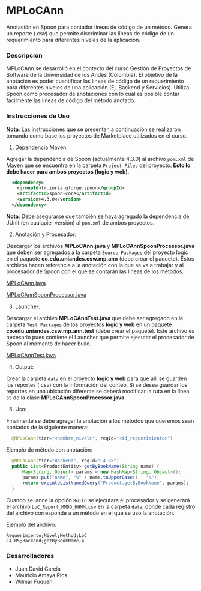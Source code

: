 # MPLoCAnn
Anotación en Spoon para contador líneas de código de un método. Genera un reporte (.csv) que permite discriminar las líneas de código de un requerimiento para diferentes niveles de la aplicación.

### Descripción
MPLoCAnn se desarrolló en el contexto del curso Gestión de Proyectos de Software de la Universidad de los Andes (Colombia). El objetivo de la anotación es poder cuantificar las líneas de código de un requerimiento para diferentes niveles de una aplicación (Ej. Backend y Servicios). Utiliza Spoon como procesador de anotaciones con lo cual es posible contar fácilmente las líneas de código del método anotado.

### Instrucciones de Uso
**Nota**: Las instrucciones que se presentan a continuación se realizaron tomando como base los proyectos de Marketplace utilizados en el curso.

1. Dependencia Maven:

  Agregar la dependencia de Spoon (actualmente 4.3.0) al archivo `pom.xml` de Maven que se encuentra en la carpeta `Project Files` del proyecto. **Esto lo debe hacer para ambos proyectos (logic y web)**.

  ```xml
    <dependency>
      <groupId>fr.inria.gforge.spoon</groupId>
      <artifactId>spoon-core</artifactId>
      <version>4.3.0</version>
    </dependency> 
  ```
  **Nota**: Debe asegurarse que también se haya agregado la dependencia de JUnit (en cualquier versión) al `pom.xml` de ambos proyectos.

2. Anotación y Procesador:

  Descargar los archivos <b>MPLoCAnn.java</b> y <b>MPLoCAnnSpoonProcessor.java</b> que deben ser agregados a la carpeta `Source Packages` del proyecto logic en el paquete <b>co.edu.uniandes.csw.mp.ann</b> (debe crear el paquete). Estos archivos hacen referencia a la anotación con la que se va a trabajar y al procesador de Spoon con el que se contarán las lineas de los métodos.
  
  <a href="https://www.dropbox.com/s/v49fk2ptm3w9f2s/MPLoCAnn.java?dl=0">MPLoCAnn.java</a>
  
  <a href="https://www.dropbox.com/s/jkebrhyxm98qfel/MPLoCAnnSpoonProcessor.java?dl=0">MPLoCAnnSpoonProcessor.java</a>
  
3. Launcher:
  
  Descargar el archivo <b>MPLoCAnnTest.java </b> que debe ser agregado en la carpeta `Test Packages` de los proyectos **logic y web** en un paquete <b>co.edu.uniandes.csw.mp.ann.test</b> (debe crear el paquete). Este archivo es necesario pues contiene el Launcher que permite ejecutar el procesador de Spoon al momento de hacer build.

  <a href="https://www.dropbox.com/s/bxi7qza2ivcfic9/MPLoCAnnTest.java?dl=0">MPLoCAnnTest.java</a>

4. Output:

  Crear la carpeta `data` en el proyecto **logic y web** para que allí se guarden los reportes (.csv) con la información del conteo. Si se desea guardar los reportes en una ubicación diferente se deberá modificar la ruta en la línea `35` de la clase <b>MPLoCAnnSpoonProcessor.java</b>.

5. Uso:

  Finalmente se debe agregar la anotación a los métodos que queremos sean contados de la siguiente manera:

  ```java
    @MPLoCAnn(tier="<nombre_nivel>", reqId="<id_requerimiento>")
  ```
  
  Ejemplo de método con anotación:

  ```java
    @MPLoCAnn(tier="Backend", reqId="C4-R5")
    public List<ProductEntity> getByBookName(String name) {
        Map<String, Object> params = new HashMap<String, Object>();
        params.put("name", "%" + name.toUpperCase() + "%");
        return executeListNamedQuery("Product.getByBookName", params);
    }
  ```
  
  Cuando se lance la opción `Build` se ejecutara el procesador y se generará el archivo `LoC_Report_MMDD_HHMM.csv` en la carpeta `data`, donde cada registro del archivo corresponde a un método en el que se uso la anotación.
  
  Ejemplo del archivo:
  
  ```csv
  Requerimiento;Nivel;Method;LoC
  C4-R5;Backend;getByBookName;4
  ```

### Desarrolladores
* Juan David García
* Mauricio Amaya Rios
* Wilmar Fuquen
